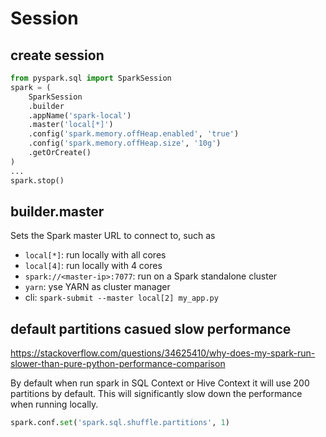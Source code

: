 # Session

## create session
```py
from pyspark.sql import SparkSession
spark = (
    SparkSession
    .builder
    .appName('spark-local')
    .master('local[*]')
    .config('spark.memory.offHeap.enabled', 'true')
    .config('spark.memory.offHeap.size', '10g')
    .getOrCreate()
)
...
spark.stop()
```

## builder.master
Sets the Spark master URL to connect to, such as
- `local[*]`: run locally with all cores
- `local[4]`: run locally with 4 cores
- `spark://<master-ip>:7077`: run on a Spark standalone cluster
- `yarn`: yse YARN as cluster manager
- cli: `spark-submit --master local[2] my_app.py`

## default partitions casued slow performance
https://stackoverflow.com/questions/34625410/why-does-my-spark-run-slower-than-pure-python-performance-comparison

By default when run spark in SQL Context or Hive Context it will use 200 partitions by default. This will significantly slow down the performance when running locally.
```py
spark.conf.set('spark.sql.shuffle.partitions', 1)
```
